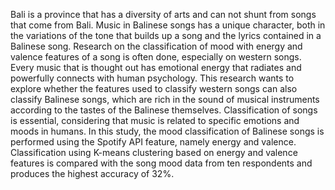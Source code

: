 Bali is a province that has a diversity of arts and can not shunt from songs that come from Bali. Music in Balinese songs has a unique character, both in the variations of the tone that builds up a song and the lyrics contained in a Balinese song. Research on the classification of mood with energy and valence features of a song is often done, especially on western songs. Every music that is thought out has emotional energy that radiates and powerfully connects with human psychology. This research wants to explore whether the features used to classify western songs can also classify Balinese songs, which are rich in the sound of musical instruments according to the tastes of the Balinese themselves. Classification of songs is essential, considering that music is related to specific emotions and moods in humans. In this study, the mood classification of Balinese songs is performed using the Spotify API feature, namely energy and valence. Classification using K-means clustering based on energy and valence features is compared with the song mood data from ten respondents and produces the highest accuracy of 32%.
